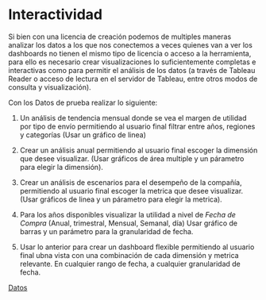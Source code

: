 
# Interactividad

Si bien con una licencia de creación podemos de multiples maneras analizar los datos a los que nos conectemos a veces quienes van a ver los dashboards no tienen el mismo tipo de licencia o acceso a la herramienta, para ello es necesario crear visualizaciones lo suficientemente completas e interactivas como para permitir el análisis de los datos (a través de Tableau Reader o acceso de lectura en el servidor de Tableau, entre otros modos de consulta y visualización).


 Con los Datos de prueba realizar lo siguiente:


1. Un análisis de tendencia mensual donde se vea el margen de utilidad por tipo de envío permitiendo al usuario final filtrar entre años, regiones y categorías (Usar un gráfico de linea)

2. Crear un análisis anual permitiendo al usuario final escoger la dimensión que desee visualizar. (Usar gráficos de área multiple y un párametro para elegir la dimensión).

3. Crear un análisis de escenarios para el desempeño de la compañía, permitiendo al usuario final escoger la metrica que desee visualizar. (Usar gráficos de linea y un párametro para elegir la metrica).

4. Para los años disponibles visualizar la utilidad a nivel de _Fecha de Compra_ (Anual, trimestral, Mensual, Semanal, día) Usar gráfico de barras y un parámetro para la granularidad de fecha.

5. Usar lo anterior para crear un dashboard flexible permitiendo al usuario final ubna vista con una combinación de cada dimensión y metrica relevante. En cualquier rango de fecha, a cualquier granularidad de fecha.



[Datos](Datos.xlsx)
